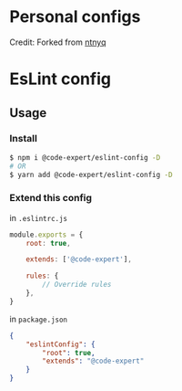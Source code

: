 # Personal configs

Credit:  Forked from [ntnyq](https://github.com/ntnyq/configs)

# EsLint config

## Usage

### Install

```bash
$ npm i @code-expert/eslint-config -D
# OR
$ yarn add @code-expert/eslint-config -D
```

### Extend this config

in `.eslintrc.js`

```js
module.exports = {
    root: true,

    extends: ['@code-expert'],

    rules: {
        // Override rules
    },
}
```

in `package.json`

```json
{
    "eslintConfig": {
        "root": true,
        "extends": "@code-expert"
    }
}
```
